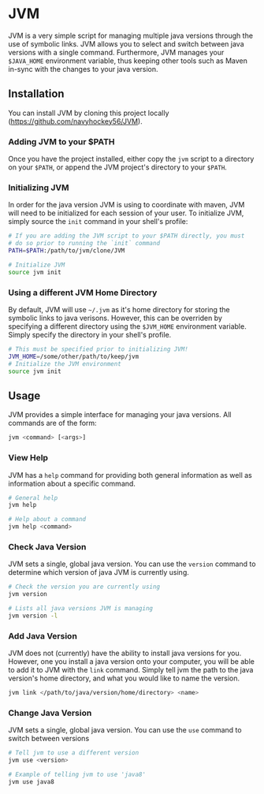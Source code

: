# JVM
JVM is a very simple script for managing multiple java versions through the use of symbolic links. JVM allows you to select and switch between java versions with a single command. Furthermore, JVM manages your `$JAVA_HOME` environment variable, thus keeping other tools such as Maven in-sync with the changes to your java version.

## Installation
You can install JVM by cloning this project locally (https://github.com/navyhockey56/JVM).

### Adding JVM to your $PATH
Once you have the project installed, either copy the `jvm` script to a directory on your `$PATH`, or append the JVM project's directory to your `$PATH`.

### Initializing JVM
In order for the java version JVM is using to coordinate with maven, JVM will need to be initialized for each session of your user. To initialize JVM, simply source the `init` command in your shell's profile:
```bash
# If you are adding the JVM script to your $PATH directly, you must
# do so prior to running the `init` command
PATH=$PATH:/path/to/jvm/clone/JVM

# Initialize JVM
source jvm init
```

### Using a different JVM Home Directory
By default, JVM will use `~/.jvm` as it's home directory for storing the symbolic links to java verisons. However, this can be overriden by specifying a different directory using the `$JVM_HOME` environment variable. Simply specify the directory in your shell's profile.
```bash
# This must be specified prior to initializing JVM!
JVM_HOME=/some/other/path/to/keep/jvm
# Initialize the JVM environment
source jvm init
```

## Usage
JVM provides a simple interface for managing your java versions. All commands are of the form:
```bash
jvm <command> [<args>]
```

### View Help
JVM has a `help` command for providing both general information as well as information about a specific command.
```bash
# General help
jvm help

# Help about a command
jvm help <command>
```

### Check Java Version
JVM sets a single, global java version. You can use the `version` command to determine which version of java JVM is currently using.
```bash
# Check the version you are currently using
jvm version

# Lists all java versions JVM is managing
jvm version -l
```

### Add Java Version
JVM does not (currently) have the ability to install java versions for you. However, one you install a java version onto your computer, you will be able to add it to JVM with the `link` command. Simply tell jvm the path to the java version's home directory, and what you would like to name the version.
```bash
jvm link </path/to/java/version/home/directory> <name>
```

### Change Java Version
JVM sets a single, global java version. You can use the `use` command to switch between versions
```bash
# Tell jvm to use a different version
jvm use <version>

# Example of telling jvm to use 'java8'
jvm use java8
```
